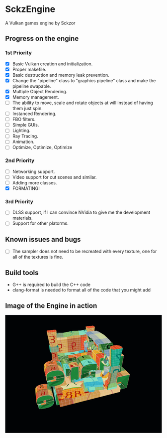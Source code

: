 # SckzEngine

A Vulkan games engine by Sckzor

## Progress on the engine

### 1st Priority

- [x] Basic Vulkan creation and initialization.
- [x] Proper makefile.
- [x] Basic destruction and memory leak prevention.
- [x] Change the "pipeline" class to "graphics pipeline" class and make the pipeline swapable.
- [x] Multiple Object Rendering.
- [x] Memory management.
- [ ] The ability to move, scale and rotate objects at will instead of having them just spin.
- [ ] Instanced Rendering.
- [ ] FBO filters.
- [ ] Simple GUIs.
- [ ] Lighting.
- [ ] Ray Tracing.
- [ ] Animation.
- [ ] Optimize, Optimize, Optimize

### 2nd Priority

- [ ] Networking support.
- [ ] Video support for cut scenes and similar.
- [ ] Adding more classes.
- [x] FORMATING!

### 3rd Priority

- [ ] DLSS support, if I can convince NVidia to give me the development materials.
- [ ] Support for other platorms.

## Known issues and bugs

- [ ] The sampler does not need to be recreated with every texture, one for all of the textures is fine.

## Build tools

- G++ is required to build the C++ code
- clang-format is needed to format all of the code that you might add

## Image of the Engine in action

![Screenshot](Screenshot.png)
